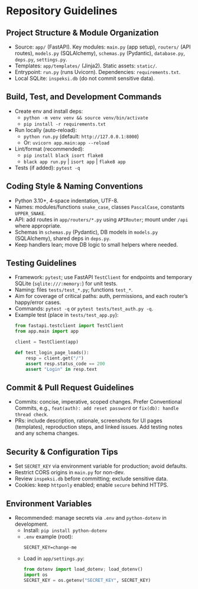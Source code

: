 # Repository Guidelines

## Project Structure & Module Organization
- Source: `app/` (FastAPI). Key modules: `main.py` (app setup), `routers/` (API routes), `models.py` (SQLAlchemy), `schemas.py` (Pydantic), `database.py`, `deps.py`, `settings.py`.
- Templates: `app/templates/` (Jinja2). Static assets: `static/`.
- Entrypoint: `run.py` (runs Uvicorn). Dependencies: `requirements.txt`.
- Local SQLite: `inspeksi.db` (do not commit sensitive data).

## Build, Test, and Development Commands
- Create env and install deps:
  - `python -m venv venv && source venv/bin/activate`
  - `pip install -r requirements.txt`
- Run locally (auto-reload):
  - `python run.py` (default: `http://127.0.0.1:8000`)
  - Or: `uvicorn app.main:app --reload`
- Lint/format (recommended):
  - `pip install black isort flake8`
  - `black app run.py` | `isort app` | `flake8 app`
- Tests (if added): `pytest -q`

## Coding Style & Naming Conventions
- Python 3.10+, 4‑space indentation, UTF-8.
- Names: modules/functions `snake_case`, classes `PascalCase`, constants `UPPER_SNAKE`.
- API: add routes in `app/routers/*.py` using `APIRouter`; mount under `/api` where appropriate.
- Schemas in `schemas.py` (Pydantic), DB models in `models.py` (SQLAlchemy), shared deps in `deps.py`.
- Keep handlers lean; move DB logic to small helpers where needed.

## Testing Guidelines
- Framework: `pytest`; use FastAPI `TestClient` for endpoints and temporary SQLite (`sqlite:///:memory:`) for unit tests.
- Naming: files `tests/test_*.py`; functions `test_*`.
- Aim for coverage of critical paths: auth, permissions, and each router’s happy/error cases.
- Commands: `pytest -q` or `pytest tests/test_auth.py -q`.
- Example test (place in `tests/test_app.py`):
  ```python
  from fastapi.testclient import TestClient
  from app.main import app

  client = TestClient(app)

  def test_login_page_loads():
      resp = client.get("/")
      assert resp.status_code == 200
      assert "Login" in resp.text
  ```

## Commit & Pull Request Guidelines
- Commits: concise, imperative, scoped changes. Prefer Conventional Commits, e.g., `feat(auth): add reset password` or `fix(db): handle thread check`.
- PRs: include description, rationale, screenshots for UI pages (templates), reproduction steps, and linked issues. Add testing notes and any schema changes.

## Security & Configuration Tips
- Set `SECRET_KEY` via environment variable for production; avoid defaults.
- Restrict CORS origins in `main.py` for non-dev.
- Review `inspeksi.db` before committing; exclude sensitive data.
- Cookies: keep `httponly` enabled; enable `secure` behind HTTPS.

## Environment Variables
- Recommended: manage secrets via `.env` and `python-dotenv` in development.
  - Install: `pip install python-dotenv`
  - `.env` example (root):
    ```env
    SECRET_KEY=change-me
    ```
  - Load in `app/settings.py`:
    ```python
    from dotenv import load_dotenv; load_dotenv()
    import os
    SECRET_KEY = os.getenv("SECRET_KEY", SECRET_KEY)
    ```
